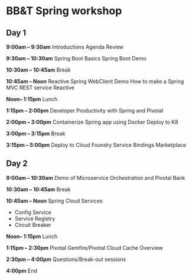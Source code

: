 

# BB&T Spring workshop

## Day 1
**9:00am – 9:30am**
Introductions
Agenda Review

**9:30am – 10:30am**
Spring Boot Basics
Spring Boot Demo

**10:30am – 10:45am**
Break

**10:45am – Noon**
Reactive Spring
WebClient Demo
How to make a Spring MVC REST service Reactive

**Noon– 1:15pm**
Lunch

**1:15pm – 2:00pm**
Developer Productivity with Spring and Pivotal

**2:00pm – 3:00pm**
Containerize Spring app using Docker
Deploy to K8

**3:00pm – 3:15pm**
Break

**3:15pm – 5:00pm**
Deploy to Cloud Foundry
Service Bindings
Marketplace

## Day 2

**9:00am – 10:30am**
Demo of Microservice Orchestration and Pivotal Bank

**10:30am – 10:45am**
Break

**10:45am – Noon**
Spring Cloud Services
  - Config Service
  - Service Registry
  - Circuit Breaker

**Noon– 1:15pm**
Lunch

**1:15pm – 2:30pm**
Pivotal Gemfire/Pivotal Cloud Cache Overview

**2:30pm – 4:00pm**
Questions/Break-out sessions

**4:00pm**
End
